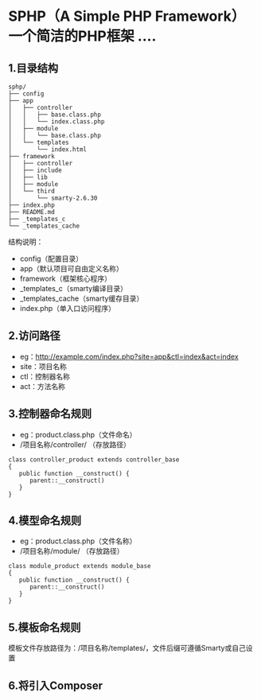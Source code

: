 # SPHP（A Simple PHP Framework） 一个简洁的PHP框架 ....

## 1.目录结构

```
sphp/
├── config
├── app
│   ├── controller
│   │   ├── base.class.php
│   │   └── index.class.php
│   ├── module
│   │   └── base.class.php
│   └── templates
│       └── index.html
├── framework
│   ├── controller
│   ├── include
│   ├── lib
│   ├── module
│   └── third
│       └── smarty-2.6.30
├── index.php
├── README.md
├── _templates_c
└── _templates_cache
```

结构说明：
* config（配置目录）
* app（默认项目可自由定义名称）
* framework（框架核心程序）
* _templates_c（smarty编译目录）
* _templates_cache（smarty缓存目录）
* index.php（单入口访问程序）

## 2.访问路径
* eg：http://example.com/index.php?site=app&ctl=index&act=index
* site：项目名称
* ctl：控制器名称
* act：方法名称

## 3.控制器命名规则
* eg：product.class.php（文件命名）
* /项目名称/controller/ （存放路径）

```
class controller_product extends controller_base
{
   public function __construct() {
      parent::__construct()
   }
}
```

## 4.模型命名规则
* eg：product.class.php（文件名称）
* /项目名称/module/ （存放路径）

```
class module_product extends module_base
{
   public function __construct() {
      parent::__construct()
   }
}
```

## 5.模板命名规则
模板文件存放路径为：/项目名称/templates/，文件后缀可遵循Smarty或自己设置

## 6.将引入Composer